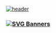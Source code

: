 <!--
**thomastran27/thomastran27** is a ✨ _special_ ✨ repository because its `README.md` (this file) appears on your GitHub profile.

Here are some ideas to get you started:

- 🔭 I’m currently working on ...
- 🌱 I’m currently learning ...
- 👯 I’m looking to collaborate on ...
- 🤔 I’m looking for help with ...
- 💬 Ask me about ...
- 📫 How to reach me: ...
- 😄 Pronouns: ...
- ⚡ Fun fact: ...
-->


[![header](https://svg-banners.vercel.app/api?type=luminance&text1=Thomas%20Tran&height=200&section=header)](https://github.com/Akshay090/svg-banners)

### [![SVG Banners](https://svg-banners.vercel.app/api?type=typeWriter&text1=About%20Me%20👋&fibtSuze=30&height=50)](https://github.com/Akshay090/svg-banners)

